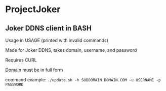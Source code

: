 # ProjectJoker
## Joker DDNS client in BASH


Usage in USAGE (printed with invalid commands)

Made for Joker DDNS, takes domain, username, and password

Requires CURL

Domain must be in full form

command example: `./update.sh -h SUBDOMAIN.DOMAIN.COM -u USERNAME -p PASSWORD`
